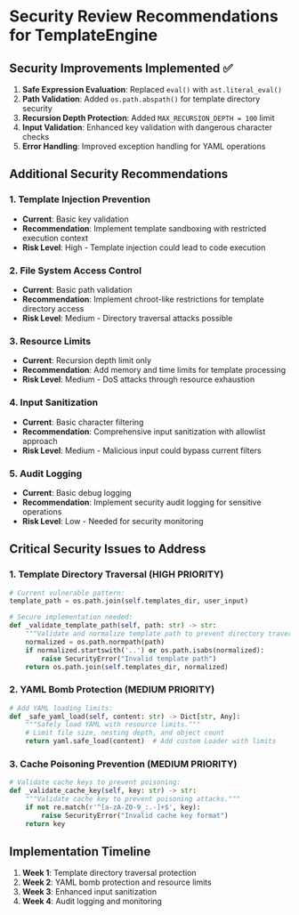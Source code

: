 # Security Review Recommendations for TemplateEngine

## Security Improvements Implemented ✅

1. **Safe Expression Evaluation**: Replaced `eval()` with `ast.literal_eval()`
2. **Path Validation**: Added `os.path.abspath()` for template directory security
3. **Recursion Depth Protection**: Added `MAX_RECURSION_DEPTH = 100` limit
4. **Input Validation**: Enhanced key validation with dangerous character checks
5. **Error Handling**: Improved exception handling for YAML operations

## Additional Security Recommendations

### 1. Template Injection Prevention
- **Current**: Basic key validation
- **Recommendation**: Implement template sandboxing with restricted execution context
- **Risk Level**: High - Template injection could lead to code execution

### 2. File System Access Control
- **Current**: Basic path validation
- **Recommendation**: Implement chroot-like restrictions for template directory access
- **Risk Level**: Medium - Directory traversal attacks possible

### 3. Resource Limits
- **Current**: Recursion depth limit only
- **Recommendation**: Add memory and time limits for template processing
- **Risk Level**: Medium - DoS attacks through resource exhaustion

### 4. Input Sanitization
- **Current**: Basic character filtering
- **Recommendation**: Comprehensive input sanitization with allowlist approach
- **Risk Level**: Medium - Malicious input could bypass current filters

### 5. Audit Logging
- **Current**: Basic debug logging
- **Recommendation**: Implement security audit logging for sensitive operations
- **Risk Level**: Low - Needed for security monitoring

## Critical Security Issues to Address

### 1. Template Directory Traversal (HIGH PRIORITY)
```python
# Current vulnerable pattern:
template_path = os.path.join(self.templates_dir, user_input)

# Secure implementation needed:
def _validate_template_path(self, path: str) -> str:
    """Validate and normalize template path to prevent directory traversal."""
    normalized = os.path.normpath(path)
    if normalized.startswith('..') or os.path.isabs(normalized):
        raise SecurityError("Invalid template path")
    return os.path.join(self.templates_dir, normalized)
```

### 2. YAML Bomb Protection (MEDIUM PRIORITY)
```python
# Add YAML loading limits:
def _safe_yaml_load(self, content: str) -> Dict[str, Any]:
    """Safely load YAML with resource limits."""
    # Limit file size, nesting depth, and object count
    return yaml.safe_load(content)  # Add custom Loader with limits
```

### 3. Cache Poisoning Prevention (MEDIUM PRIORITY)
```python
# Validate cache keys to prevent poisoning:
def _validate_cache_key(self, key: str) -> str:
    """Validate cache key to prevent poisoning attacks."""
    if not re.match(r'^[a-zA-Z0-9_:.-]+$', key):
        raise SecurityError("Invalid cache key format")
    return key
```

## Implementation Timeline

1. **Week 1**: Template directory traversal protection
2. **Week 2**: YAML bomb protection and resource limits
3. **Week 3**: Enhanced input sanitization
4. **Week 4**: Audit logging and monitoring